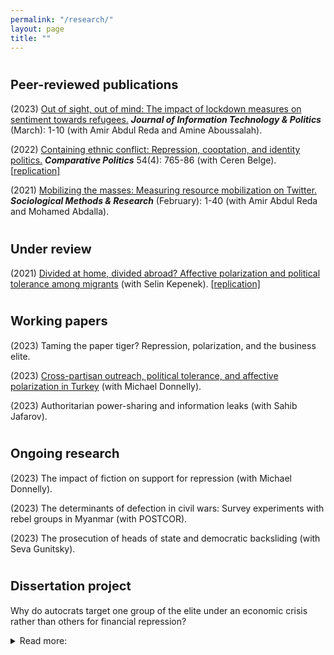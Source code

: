 ```yaml
---
permalink: "/research/"
layout: page
title: ""
---
```

# <span style="font-size: 20px; ">Peer-reviewed publications</span>

(2023) [Out of sight, out of mind: The impact of lockdown measures on sentiment towards refugees.](https://doi-org.myaccess.library.utoronto.ca/10.1080/19331681.2023.2183301) ***Journal of Information Technology & Politics*** (March): 1-10 (with Amir Abdul Reda and Amine Aboussalah).

(2022) [Containing ethnic conflict: Repression, cooptation, and identity politics.](https://www-ingentaconnect-com.myaccess.library.utoronto.ca/content/cuny/cp/2022/00000054/00000004/art00009;jsessionid=2tmvwvakp99lp.x-ic-live-01) ***Comparative Politics*** 54(4): 765-86 (with Ceren Belge). \[[replication\]](https://github.com/semuhi/cp-ethnic-conflict)

(2021) [Mobilizing the masses: Measuring resource mobilization on Twitter.](https://doi-org.myaccess.library.utoronto.ca/10.1177/0049124120986197) ***Sociological Methods & Research*** (February): 1-40 (with Amir Abdul Reda and Mohamed Abdalla). 

# <span style="font-size: 20px; ">Under review</span>

(2021) [Divided at home, divided abroad? Affective polarization and political tolerance among migrants](https://www.researchgate.net/publication/354914015_Divided_at_Home_Divided_Abroad) (with Selin Kepenek). \[[replication\]](https://github.com/semuhi/polarization)

# <span style="font-size: 20px; ">Working papers</span>

(2023) Taming the paper tiger? Repression, polarization, and the business elite.

(2023) [Cross-partisan outreach, political tolerance, and affective polarization in Turkey](https://egap.org/project/does-every-cloud-have-a-silver-lining-disasters-and-polarization/) (with Michael Donnelly). 

(2023) Authoritarian power-sharing and information leaks (with Sahib Jafarov).

# <span style="font-size: 20px; ">Ongoing research</span>

(2023) The impact of fiction on support for repression (with Michael Donnelly).

(2023) The determinants of defection in civil wars: Survey experiments with rebel groups in Myanmar (with POSTCOR).

(2023) The prosecution of heads of state and democratic backsliding (with Seva Gunitsky).

# <span style="font-size: 20px; ">Dissertation project</span>
Why do autocrats target one group of the elite under an economic crisis rather than others for financial repression? 

<details> <summary>Read more:</summary>
Under protracted economic crises, authoritarian co-optative systems often become untenable. Economic crises put constraints on available resources and the range of policy options at the regime’s disposal. As a response, if autocrats lack access to other natural resources, they must ramp up repression and reduce the winning coalition’s size. In other words, under economic constraints, autocrats do not just repress opponents but also coerce allies and purge them out of the power-sharing arrangements. This shift in gears, however, is not of choice but necessity. Under resource constraints, an autocrat must prioritize one group of close allies over the others to keep the support coalition intact. Yet, we still know very little about <i>who exactly</i> autocrats decide to kick out from the ruling coalition and target with repression under resource constraints. This is the gap my dissertation aims to fill. <br>
  <br> 
  
First, I argue that under resource constraints, autocrats’ hands may be tied regarding whom they can sideline from the ruling coalition. Their political economies may structurally determine the menu of options available. The targeting decisions of repression are contingent on the regime's economic growth strategy and the type of economic crisis that the country is going through. That is why the economic sector that a business elite operates in and their firm's characteristics shape a dictator's decisions on financial coercion. In other words, beyond perceptions of threat and loyalty, there are certain political economy considerations at play. <br>
  <br>

Secondly, autocrats employ polarization in tandem with repression of the business elite to justify their policies by tapping into anti-business public sentiment. Public support is a key mechanism here because elite purges and repression are often coupled with legitimation efforts around these coercive acts to hedge against a potential elite dissent. Because the co-opted business elite is often perceived as corrupt by the masses, marked by easened bureaucratic regulations, preferential treatments, and lucrative public contracts, autocrats exploit polarized environments to quickly stigmatize an in-group member of the business elite working in a co-opted industry and blame them for pressing economic problems. That means autocrats may find it easier to enlist public support for ousting previously co-opted allies in politicized and co-opted sectors with a long history of receiving public bids. Polarization is a useful tool of political technology, especially in times of dwindling resources, since it provides maneuvering room for the autocrat to calibrate the existing ruling coalition and justifies expropriation and economic coercion. 

</details>
